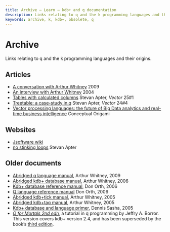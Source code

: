 ```yaml
---
title: Archive – Learn – kdb+ and q documentation
description: Links relating to q and the k programming languages and their origins.
keywords: archive, k, kdb+, obsolete, q
---
```

# <i class="fas fa-archive"></i> Archive
<!-- ![monk](../img/monk.png) -->



Links relating to q and the k programming languages and their origins.

## <i class="fas fa-book"></i> Articles

* [A conversation with Arthur Whitney](http://queue.acm.org/detail.cfm?id=1531242) 2009
* [An interview with Arthur Whitney](http://kx.com/media-coverage-arthur-2004.php) 2004
* [Tables with calculated columns](http://archive.vector.org.uk/art10500650) Stevan Apter, _Vector_ 25\#1
* [Treetable: a case-study in q](http://archive.vector.org.uk/art10500340) Stevan Apter, _Vector_ 24\#4
* [Vector processing languages: the future of Big Data analytics and real-time business intelligence](http://conceptualorigami.blogspot.com/2010/12/vector-processing-languages-future-of.html) Conceptual Origami


## <i class="fas fa-laptop"></i> Websites

* [Jsoftware wiki](http://code.jsoftware.com/)
* [no stinking loops](http://www.nsl.com) Stevan Apter



## <i class="fas fa-book"></i> Older documents


* [Abridged q language manual](https://legaldocumentation.kx.com/q/d/q.htm), Arthur Whitney, 2009
* [Abridged kdb+ database manual](https://legaldocumentation.kx.com/q/d/kdb+.htm), Arthur Whitney, 2006
* [Kdb+ database reference manual](https://legaldocumentation.kx.com/q/d/kdb+1.htm), Don Orth, 2006
* [Q language reference manual](https://legaldocumentation.kx.com/q/d/q1.htm) Don Orth, 2006
* [Abridged kdb+tick manual](https://legaldocumentation.kx.com/q/d/tick.htm), Arthur Whitney, 2005
* [Abridged kdb+taq manual](https://legaldocumentation.kx.com/q/d/taq.htm), Arthur Whitney, 2005
* [Kdb+ database and language primer](https://legaldocumentation.kx.com/q/d/primer.htm), Dennis Sasha, 2005
* [_Q for Mortals 2nd edn_](http://code.kx.com/wiki/JB:QforMortals2/contents), a tutorial in q programming by Jeffry A. Borror. This version covers kdb+ version 2.4, and has been superseded by the book&rsquo;s [third edition](/q4m3).




